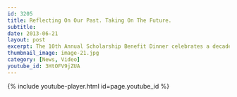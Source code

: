 ```yaml
---
id: 3205
title: Reflecting On Our Past. Taking On The Future.
subtitle: 
date: 2013-06-21
layout: post
excerpt: The 10th Annual Scholarship Benefit Dinner celebrates a decade of community achievement and generosity.
thumbnail_image: image-21.jpg
category: [News, Video]
youtube_id: 3HtOFV9jZUA
---
```

{% include youtube-player.html id=page.youtube_id %}
